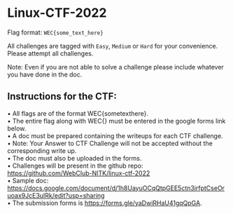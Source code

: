 # Linux-CTF-2022
 Flag format: `WEC{some_text_here}`

All challenges are tagged with `Easy`, `Medium` or `Hard` for your convenience. Please attempt all challenges. 

Note: Even if you are not able to solve a challenge please include whatever you have done in the doc.

## Instructions for the CTF:
• All flags are of the format WEC{sometexthere}.\
• The entire flag along with WEC{} must be entered in the google forms link below.\
• A doc must be prepared containing the writeups for each CTF challenge.\
• Note: Your Answer to CTF Challenge will not be accepted without the corresponding write up.\
• The doc must also be uploaded in the forms.\
• Challenges will be present in the github repo: https://github.com/WebClub-NITK/linux-ctf-2022 \
• Sample doc: https://docs.google.com/document/d/1h8UayuOCqQtpGEE5ctn3jrfptCseOruoax9JcE3uIRk/edit?usp=sharing \
• The submission forms is https://forms.gle/yaDwiRHaU41gqQpGA. 
